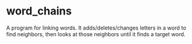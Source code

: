 # word_chains
A program for linking words. It adds/deletes/changes letters in a word to find neighbors, then looks at those neighbors until it finds a target word.
